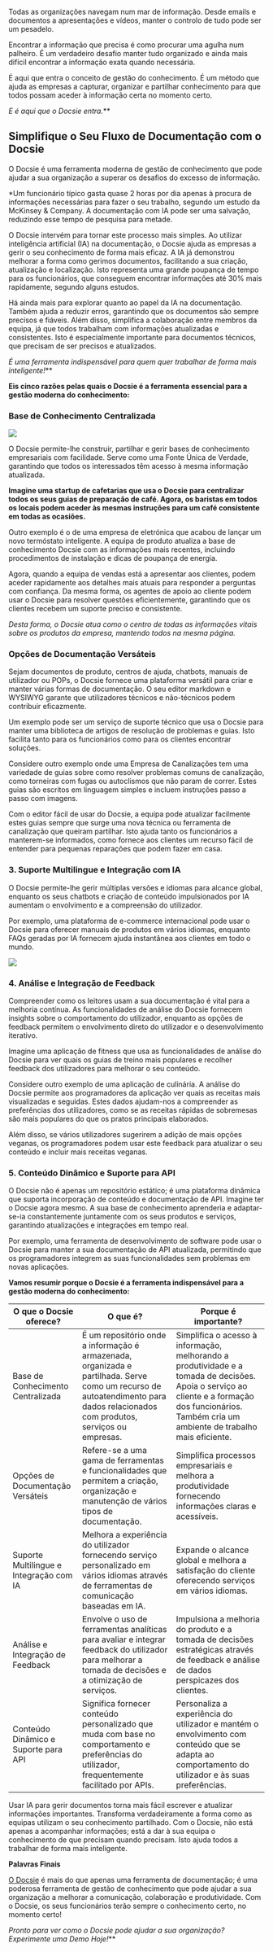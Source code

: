 Todas as organizações navegam num mar de informação. Desde emails e documentos a apresentações e vídeos, manter o controlo de tudo pode ser um pesadelo.

Encontrar a informação que precisa é como procurar uma agulha num palheiro. É um verdadeiro desafio manter tudo organizado e ainda mais difícil encontrar a informação exata quando necessária.

É aqui que entra o conceito de gestão do conhecimento. É um método que ajuda as empresas a capturar, organizar e partilhar conhecimento para que todos possam aceder à informação certa no momento certo.

*E é aqui que o Docsie entra.***

## Simplifique o Seu Fluxo de Documentação com o Docsie

O Docsie é uma ferramenta moderna de gestão de conhecimento que pode ajudar a sua organização a superar os desafios do excesso de informação.

*Um funcionário típico gasta quase 2 horas por dia apenas à procura de informações necessárias para fazer o seu trabalho, segundo um estudo da McKinsey & Company. A documentação com IA pode ser uma salvação, reduzindo esse tempo de pesquisa para metade.

O Docsie intervém para tornar este processo mais simples. Ao utilizar inteligência artificial (IA) na documentação, o Docsie ajuda as empresas a gerir o seu conhecimento de forma mais eficaz. A IA já demonstrou melhorar a forma como gerimos documentos, facilitando a sua criação, atualização e localização. Isto representa uma grande poupança de tempo para os funcionários, que conseguem encontrar informações até 30% mais rapidamente, segundo alguns estudos.

Há ainda mais para explorar quanto ao papel da IA na documentação. Também ajuda a reduzir erros, garantindo que os documentos são sempre precisos e fiáveis. Além disso, simplifica a colaboração entre membros da equipa, já que todos trabalham com informações atualizadas e consistentes. Isto é especialmente importante para documentos técnicos, que precisam de ser precisos e atualizados.

*É uma ferramenta indispensável para quem quer trabalhar de forma mais inteligente!***

**Eis cinco razões pelas quais o Docsie é a ferramenta essencial para a gestão moderna do conhecimento:**

### Base de Conhecimento Centralizada

![](https://cdn.docsie.io/workspace_PfNzfGj3YfKKtTO4T/doc_QiqgSuNoJpspcExF3/file_zh0D6glcVNq7JfzPB/image1.jpg)

O Docsie permite-lhe construir, partilhar e gerir bases de conhecimento empresariais com facilidade. Serve como uma Fonte Única de Verdade, garantindo que todos os interessados têm acesso à mesma informação atualizada.

**Imagine uma startup de cafetarias que usa o Docsie para centralizar todos os seus guias de preparação de café. Agora, os baristas em todos os locais podem aceder às mesmas instruções para um café consistente em todas as ocasiões.**

Outro exemplo é o de uma empresa de eletrónica que acabou de lançar um novo termóstato inteligente. A equipa de produto atualiza a base de conhecimento Docsie com as informações mais recentes, incluindo procedimentos de instalação e dicas de poupança de energia.

Agora, quando a equipa de vendas está a apresentar aos clientes, podem aceder rapidamente aos detalhes mais atuais para responder a perguntas com confiança. Da mesma forma, os agentes de apoio ao cliente podem usar o Docsie para resolver questões eficientemente, garantindo que os clientes recebem um suporte preciso e consistente.

*Desta forma, o Docsie atua como o centro de todas as informações vitais sobre os produtos da empresa, mantendo todos na mesma página.*

### Opções de Documentação Versáteis

Sejam documentos de produto, centros de ajuda, chatbots, manuais de utilizador ou POPs, o Docsie fornece uma plataforma versátil para criar e manter várias formas de documentação. O seu editor markdown e WYSIWYG garante que utilizadores técnicos e não-técnicos podem contribuir eficazmente.

Um exemplo pode ser um serviço de suporte técnico que usa o Docsie para manter uma biblioteca de artigos de resolução de problemas e guias. Isto facilita tanto para os funcionários como para os clientes encontrar soluções.

Considere outro exemplo onde uma Empresa de Canalizações tem uma variedade de guias sobre como resolver problemas comuns de canalização, como torneiras com fugas ou autoclismos que não param de correr. Estes guias são escritos em linguagem simples e incluem instruções passo a passo com imagens.

Com o editor fácil de usar do Docsie, a equipa pode atualizar facilmente estes guias sempre que surge uma nova técnica ou ferramenta de canalização que queiram partilhar. Isto ajuda tanto os funcionários a manterem-se informados, como fornece aos clientes um recurso fácil de entender para pequenas reparações que podem fazer em casa.

### 3. Suporte Multilingue e Integração com IA

O Docsie permite-lhe gerir múltiplas versões e idiomas para alcance global, enquanto os seus chatbots e criação de conteúdo impulsionados por IA aumentam o envolvimento e a compreensão do utilizador.

Por exemplo, uma plataforma de e-commerce internacional pode usar o Docsie para oferecer manuais de produtos em vários idiomas, enquanto FAQs geradas por IA fornecem ajuda instantânea aos clientes em todo o mundo.

![](https://cdn.docsie.io/workspace_PfNzfGj3YfKKtTO4T/doc_QiqgSuNoJpspcExF3/file_PsColCdNTzzVzyJ41/image2.jpg)

### 4. Análise e Integração de Feedback

Compreender como os leitores usam a sua documentação é vital para a melhoria contínua. As funcionalidades de análise do Docsie fornecem insights sobre o comportamento do utilizador, enquanto as opções de feedback permitem o envolvimento direto do utilizador e o desenvolvimento iterativo.

Imagine uma aplicação de fitness que usa as funcionalidades de análise do Docsie para ver quais os guias de treino mais populares e recolher feedback dos utilizadores para melhorar o seu conteúdo.

Considere outro exemplo de uma aplicação de culinária. A análise do Docsie permite aos programadores da aplicação ver quais as receitas mais visualizadas e seguidas. Estes dados ajudam-nos a compreender as preferências dos utilizadores, como se as receitas rápidas de sobremesas são mais populares do que os pratos principais elaborados.

Além disso, se vários utilizadores sugerirem a adição de mais opções veganas, os programadores podem usar este feedback para atualizar o seu conteúdo e incluir mais receitas veganas.

### 5. Conteúdo Dinâmico e Suporte para API

O Docsie não é apenas um repositório estático; é uma plataforma dinâmica que suporta incorporação de conteúdo e documentação de API. Imagine ter o Docsie agora mesmo. A sua base de conhecimento aprenderia e adaptar-se-ia constantemente juntamente com os seus produtos e serviços, garantindo atualizações e integrações em tempo real.

Por exemplo, uma ferramenta de desenvolvimento de software pode usar o Docsie para manter a sua documentação de API atualizada, permitindo que os programadores integrem as suas funcionalidades sem problemas em novas aplicações.

**Vamos resumir porque o Docsie é a ferramenta indispensável para a gestão moderna do conhecimento:**

|O que o Docsie oferece?|O que é?|Porque é importante?|
|-|-|-|
|Base de Conhecimento Centralizada|É um repositório onde a informação é armazenada, organizada e partilhada. Serve como um recurso de autoatendimento para dados relacionados com produtos, serviços ou empresas.|Simplifica o acesso à informação, melhorando a produtividade e a tomada de decisões. Apoia o serviço ao cliente e a formação dos funcionários. Também cria um ambiente de trabalho mais eficiente.|
|Opções de Documentação Versáteis|Refere-se a uma gama de ferramentas e funcionalidades que permitem a criação, organização e manutenção de vários tipos de documentação.|Simplifica processos empresariais e melhora a produtividade fornecendo informações claras e acessíveis.|
|Suporte Multilingue e Integração com IA|Melhora a experiência do utilizador fornecendo serviço personalizado em vários idiomas através de ferramentas de comunicação baseadas em IA.|Expande o alcance global e melhora a satisfação do cliente oferecendo serviços em vários idiomas.|
|Análise e Integração de Feedback|Envolve o uso de ferramentas analíticas para avaliar e integrar feedback do utilizador para melhorar a tomada de decisões e a otimização de serviços.|Impulsiona a melhoria do produto e a tomada de decisões estratégicas através de feedback e análise de dados perspicazes dos clientes.|
|Conteúdo Dinâmico e Suporte para API|Significa fornecer conteúdo personalizado que muda com base no comportamento e preferências do utilizador, frequentemente facilitado por APIs.|Personaliza a experiência do utilizador e mantém o envolvimento com conteúdo que se adapta ao comportamento do utilizador e às suas preferências.|

Usar IA para gerir documentos torna mais fácil escrever e atualizar informações importantes. Transforma verdadeiramente a forma como as equipas utilizam o seu conhecimento partilhado. Com o Docsie, não está apenas a acompanhar informações; está a dar à sua equipa o conhecimento de que precisam quando precisam. Isto ajuda todos a trabalhar de forma mais inteligente.

**Palavras Finais**

[O Docsie](https://www.docsie.io/) é mais do que apenas uma ferramenta de documentação; é uma poderosa ferramenta de gestão de conhecimento que pode ajudar a sua organização a melhorar a comunicação, colaboração e produtividade. Com o Docsie, os seus funcionários terão sempre o conhecimento certo, no momento certo!

*Pronto para ver como o Docsie pode ajudar a sua organização? Experimente uma Demo Hoje!***